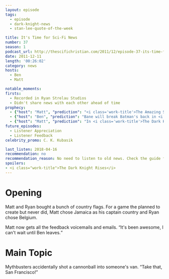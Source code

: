 ```yaml
---
layout: episode
tags:
  - episode
  - dark-knight-news
  - stan-lee-quote-of-the-week

title: It's Time for Sci-Fi News
number: 37
season: 1
podcast_url: http://thescifichristian.com/2011/12/episode-37-its-time-for-sci-fi-news/
date: 2011-12-11
length: '00:26:02'
category: news
hosts:
  - Ben
  - Matt

notable_moments:
firsts: 
  - Recorded in Ryan Strelau Studios
  - Didn't share news with each other ahead of time
prophecy: 
  - {"host": "Matt", "prediction": "<i class='work-title'>The Amazing Spider-Man</i> is marketed as the untold story, will not be anything different (more like, 'the told story')", "veracity": true, "comments": ""}
  - {"host": "Ben", "prediction": "Bane will break Batman's back in <i class='work-title'>The Dark Knight Rises</i>", "veracity": true, "comments": ""}
  - {"host": "Matt", "prediction": "In <i class='work-title'>The Dark Knight Rises</i>, Bane will break Batman's back soon after the events of <i class='work-title'>The Dark Knight</i>, then the movie will skip forward 8 years to when he is healed.", "veracity": false, "comments": ""}
future_episodes: 
  - Listener Appreciation 
  - Listener Feedback
celebrity_promo: C. K. Kubasik

last_listen: 2018-04-16
recommendation: no
recommendation_reason: No need to listen to old news. Check the guide for what's interesting in hindsight.
spoilers:
- <i class="work-title">The Dark Knight Rises</i>
---
```

# Opening
Matt and Ryan bought a bunch of country flags. For a game the planned to create but never did, Matt chose Jamaica as his captain country and Ryan chose Belgium. 

<div class="quote">
  <span class="quote-context is-size-6">Matt now gets all the feedback voicemails and emails.</span>
  <q class="matt">It's been awesome, I can't wait until Ben leaves.</q>
</div>



# Main Topic
<div class="quote">
  <span class="quote-context is-size-6">Mythbusters accidentally shot a cannonball into someone's van. </span>
  <q class="ben">Take that, San Francisco!</q>
</div>
